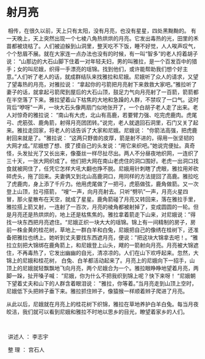 # 射月亮

​	相传，在很久以前，天上只有太阳，没有月亮，也没有星星，四处黑黝黝的。
	有一天晚上，天上突然出现一个七棱八角热烘烘的月亮。它发出毒热的光，田里的禾苗都被烧枯了。人们被迫躲到山洞里，整天吃不下饭，睡不好觉，人人唉声叹气，个个愁眉不展。就在大家连一点办法也没有的时候，有一叫“智多”的老人捋着胡子说： “山那边的大石山脚下住着一对年轻夫妇，男的叫雅拉，是一个百发百中的猎手；女的叫尼娥，织得一手漂亮的瑶锦。找到他们，或许能帮助我们想个好主意。”人们听了老人的话，就成群结队来找雅拉和尼娥。尼娥听了众人的请求，又望了望毒热的月亮，对雅拉说： “拿起你的弓箭把月亮射下来救救大家吧。”雅拉听了妻子的话，就拿起弓箭爬到屋后的大石山顶，鼓足力气向月亮射了一百箭，箭箭都在半空落了下来。雅拉望着山下枯焦的大地和急躁的人群，不禁叹了一口气。这时背后“咿呀"一声，一块大石头像两扇门似地张开了，一个白胡子老人走了出来。老人对惊奇的雅拉说： “南山有大虎，北山有高鹿，若要臂力强、吃完虎鹿肉。虎尾弓、虎筋弦、鹿角箭，射得月亮团团转。”说完，老人就退回石洞里，石门又关了起来。雅拉走回家，将老人的话告诉了大家和尼娥。尼娥说： "你箭法高强，把虎鹿射回来就是了。"雅拉说： “这两只野兽的皮厚，箭是射不进的，得用一张坚韧的大网才成。”尼娥想了想、摸了摸自己的头发说：“用它来织吧。”她说完便扯。真奇怪，头发扯光了又长出来，像蚕丝一样尽扯尽出。两人不分昼夜地织网，一连织了三十天，一张大网织成了。他们把大网在南山老虎住的洞口围好。老虎一出洞口找食就被网住了，任凭它怎样大吼大翻也挣不脱。尼娥用针刺瞎了虎眼，雅拉用斧砍碎虎头，拖了回来。夫妻俩又到北山高鹿洞口，用同样的方法提回了高鹿。雅拉吃了虎鹿肉，身上添了千斤力。他用虎尾做了一把弓，虎筋做弦，鹿角做箭。又一次登上山顶，拉弓搭箭， ”嗖“一声，向月亮射去。只听“劈叭”一声，月亮火星四冒，那火星散布在天空，就成了星星。鹿角箭碰了月亮又转回来，落在雅拉手里，雅拉搭上箭又射，一连射了一百次，月亮的棱角都被射掉了，变成圆圆的一轮。但是月亮还是热烘烘的，地上还是枯焦焦的。雅拉拿着箭走下山来，对尼娥说：”得找一块东西把月亮遮住。“尼娥正织一块大大的瑶锦。锦上有一间精制的房子，房前一株金黄的桂花树，草地上一群白羊和白兔，尼娥把自己的像绣在桂树下，还准备把雅拉也绣上。她听到丈夫要找东西遮月亮，便说：”把这块大锦拿去吧！。“雅拉立刻把大锦绑在鹿角箭上，和尼娥登上山头，飕的一箭射向月亮。月亮被大锦遮住，不再毒热了，它发出幽幽的自光，清凉凉的。人们在山下欢呼起来。忽然，大锦上的尼娥和桂花树， 白兔、白羊都活动起来了。月亮上的尼娥向下一招手，山顶上的尼娥就轻飘飘地飞向月亮，两个尼娥合为一个。雅拉眼睁睁地望着月亮，两脚一跺，扯开嗓子喊： ”尼娥，你为什么不把我织到锦上呢？快下来呀！ “尼娥朝下望着丈夫和山下的人群含着眼泪说： "雅拉，你等着。”当月亮走到山顶上空时，尼娥低下头把辫子垂下来。雅拉抓住辫子，像猿猴一样顺着辫子爬进了月亮。

​	从此以后，尼娥就在月亮上的桂花树下织锦，雅拉在草地养护白羊白兔。每当月夜皎洁，我们就可以看到尼娥和雅拉不时地以思乡的目光，瞭望着家乡的人们。

​								

​														 讲述人 ： 李志宇

​														 整    理 ： 宫石人